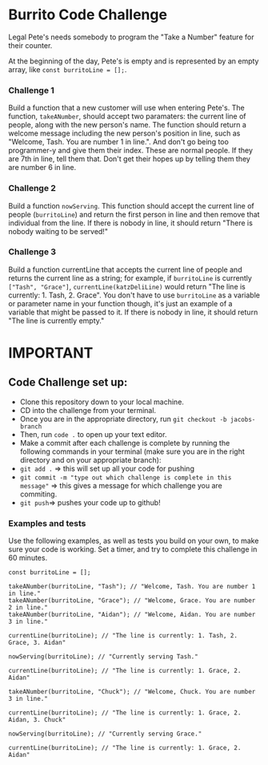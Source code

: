# Burrito Code Challenge

Legal Pete's needs somebody to program the "Take a Number" feature for their counter.

At the beginning of the day, Pete's is empty and is represented by an empty array, like `const burritoLine = [];`. 

### Challenge 1
Build a function that a new customer will use when entering Pete's. The function, `takeANumber`, should accept two paramaters: the current line of people, along with the new person's name. The function should return a welcome message including the new person's position in line, such as "Welcome, Tash. You are number 1 in line.". And don't go being too programmer-y and give them their index. These are normal people. If they are 7th in line, tell them that. Don't get their hopes up by telling them they are number 6 in line.

### Challenge 2
Build a function `nowServing`. This function should accept the current line of people (`burritoLine`) and return the first person in line and then remove that individual from the line. If there is nobody in line, it should return "There is nobody waiting to be served!"

### Challenge 3
Build a function currentLine that accepts the current line of people and returns the current line as a string; for example, if `burritoLine` is currently `["Tash", "Grace"]`, `currentLine(katzDeliLine)` would return "The line is currently: 1. Tash, 2. Grace". You don't have to use `burritoLine` as a variable or parameter name in your function though, it's just an example of a variable that might be passed to it. If there is nobody in line, it should return "The line is currently empty."

# IMPORTANT 

## Code Challenge set up:
* Clone this repository down to your local machine.
* CD into the challenge from your terminal.
* Once you are in the appropriate directory, run `git checkout -b jacobs-branch`
* Then, run `code .` to open up your text editor. 
* Make a commit after each challenge is complete by running the following commands in your terminal (make sure you are in the right directory and on your appropriate branch):
* `git add .` => this will set up all your code for pushing
* `git commit -m "type out which challenge is complete in this message"` => this gives a message for which challenge you are commiting.
* `git push`=>  pushes your code up to github!


### Examples and tests
Use the following examples, as well as tests you build on your own, to make sure your code is working. Set a timer, and try to complete this challenge in 60 minutes.

```
const burritoLine = [];

takeANumber(burritoLine, "Tash"); // "Welcome, Tash. You are number 1 in line."
takeANumber(burritoLine, "Grace"); // "Welcome, Grace. You are number 2 in line."
takeANumber(burritoLine, "Aidan"); // "Welcome, Aidan. You are number 3 in line."

currentLine(burritoLine); // "The line is currently: 1. Tash, 2. Grace, 3. Aidan"

nowServing(burritoLine); // "Currently serving Tash."

currentLine(burritoLine); // "The line is currently: 1. Grace, 2. Aidan"

takeANumber(burritoLine, "Chuck"); // "Welcome, Chuck. You are number 3 in line."

currentLine(burritoLine); // "The line is currently: 1. Grace, 2. Aidan, 3. Chuck"

nowServing(burritoLine); // "Currently serving Grace."

currentLine(burritoLine); // "The line is currently: 1. Grace, 2. Aidan"
```